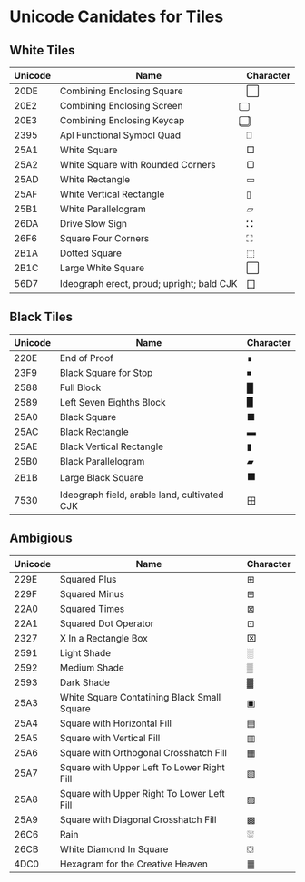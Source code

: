 # Unicode Canidates for Tiles
## White Tiles

Unicode| Name | Character
---|---|---
20DE | Combining Enclosing Square | &#8414;
20E2 | Combining Enclosing Screen | &#8418;
20E3 | Combining Enclosing Keycap | &#8419;
2395 | Apl Functional Symbol Quad | &#9109;
25A1 | White Square | &#9633;
25A2 | White Square with Rounded Corners | &#9634;
25AD | White Rectangle | &#9645;
25AF | White Vertical Rectangle | &#9647;
25B1 | White Parallelogram | &#9649;
26DA | Drive Slow Sign | &#9946;
26F6 | Square Four Corners | &#9974;
2B1A | Dotted Square | &#11034;
2B1C | Large White Square | &#11036;
56D7 | Ideograph erect, proud; upright; bald CJK | &#22231;

## Black Tiles

Unicode| Name | Character
---|---|---
220E | End of Proof | &#8718;
23F9 | Black Square for Stop | &#9209;
2588 | Full Block | &#9608;
2589 | Left Seven Eighths Block | &#9609;
25A0 | Black Square | &#9632;
25AC | Black Rectangle | &#9644;
25AE | Black Vertical Rectangle | &#9646;
25B0 | Black Parallelogram | &#9648;
2B1B | Large Black Square | &#11035;
7530 | Ideograph field, arable land, cultivated CJK | &#30000;

## Ambigious

Unicode| Name | Character
---|---|---
229E | Squared Plus | &#8862;
229F | Squared Minus | &#8863;
22A0 | Squared Times | &#8864;
22A1 | Squared Dot Operator | &#8865;
2327 | X In a Rectangle Box | &#8999;
2591 | Light Shade | &#9617;
2592 | Medium Shade | &#9618;
2593 | Dark Shade | &#9619;
25A3 | White Square Contatining Black Small Square | &#9635;
25A4 | Square with Horizontal Fill | &#9636;
25A5 | Square with Vertical Fill | &#9637;
25A6 | Square with Orthogonal Crosshatch Fill | &#9638;
25A7 | Square with Upper Left To Lower Right Fill | &#9639;
25A8 | Square with Upper Right To Lower Left Fill | &#9640;
25A9 | Square with Diagonal Crosshatch Fill | &#9641;
26C6 | Rain | &#9926;
26CB | White Diamond In Square | &#9931;
4DC0 | Hexagram for the Creative Heaven | &#19904;


